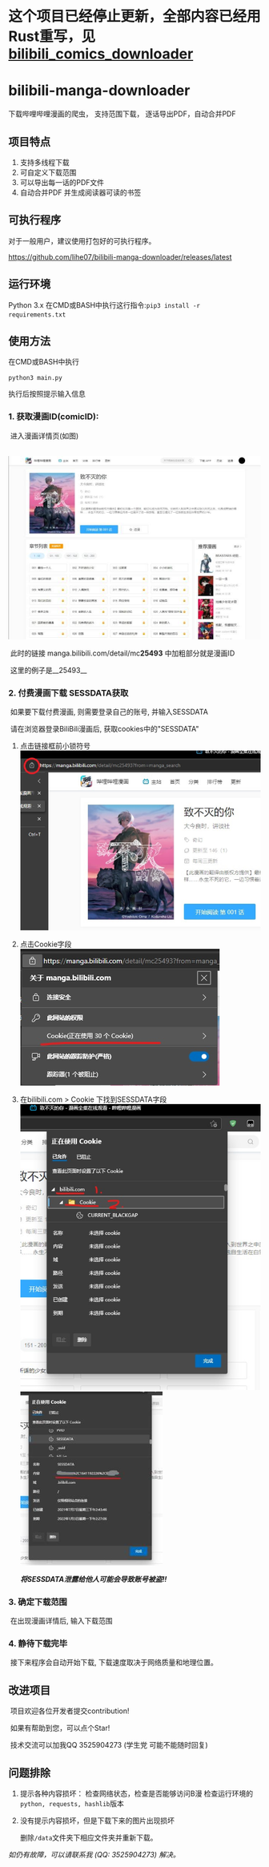 # 这个项目已经停止更新，全部内容已经用Rust重写，见 [bilibili_comics_downloader](https://github.com/lihe07/bilibili_comics_downloader)


# bilibili-manga-downloader
下载哔哩哔哩漫画的爬虫， 支持范围下载， 逐话导出PDF，自动合并PDF

## 项目特点
1. 支持多线程下载
2. 可自定义下载范围
3. 可以导出每一话的PDF文件
4. 自动合并PDF 并生成阅读器可读的书签

## 可执行程序

对于一般用户，建议使用打包好的可执行程序。

https://github.com/lihe07/bilibili-manga-downloader/releases/latest

## 运行环境
Python 3.x
在CMD或BASH中执行这行指令:```pip3 install -r  requirements.txt```

## 使用方法

在CMD或BASH中执行
```
python3 main.py
```
执行后按照提示输入信息

### 	1. 获取漫画ID(comicID):

​		进入漫画详情页(如图)

​		![漫画详情](/images/info.jpg "漫画详情")

​		此时的链接 manga.bilibili.com/detail/mc**25493** 中加粗部分就是漫画ID

​		这里的例子是__25493__

### 2. 付费漫画下载 SESSDATA获取
​		如果要下载付费漫画, 则需要登录自己的账号, 并输入SESSDATA

​		请在浏览器登录BiliBili漫画后, 获取cookies中的"SESSDATA"

1. 点击链接框前小锁符号
	![获取cookie](/images/getCookies1.jpg "获取cookie")
2. 点击Cookie字段
	![获取cookie](/images/getCookies2.jpg "获取cookie")
3. 在bilibili.com > Cookie 下找到SESSDATA字段
	![获取cookie](/images/getCookies3.jpg "获取cookie")
	![获取cookie](/images/getCookies4.jpg "获取cookie")
	
	***将SESSDATA泄露给他人可能会导致账号被盗!!***

### 3. 确定下载范围
​		在出现漫画详情后, 输入下载范围

### 4. 静待下载完毕
​		接下来程序会自动开始下载, 下载速度取决于网络质量和地理位置。

## 改进项目
​		项目欢迎各位开发者提交contribution! 

​		如果有帮助到您，可以点个Star!

​		技术交流可以加我QQ 3525904273 (学生党 可能不能随时回复)

## 问题排除

1. 提示各种内容损坏：
   检查网络状态，检查是否能够访问B漫
   检查运行环境的`python, requests, hashlib`版本

2. 没有提示内容损坏，但是下载下来的图片出现损坏

   删除`/data`文件夹下相应文件夹并重新下载。

_如仍有故障，可以请联系我 (QQ: 3525904273) 解决。_
